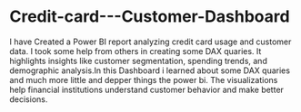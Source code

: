 # Credit-card---Customer-Dashboard
 I have Created a  Power BI report analyzing credit card usage and customer data. I took some help from others in creating some DAX quaries. It highlights insights like customer segmentation, spending trends,  and demographic analysis.In this Dashboard i learned about some DAX quaries and much more little and depper things the power bi. The visualizations help financial institutions understand customer behavior and make better decisions.
